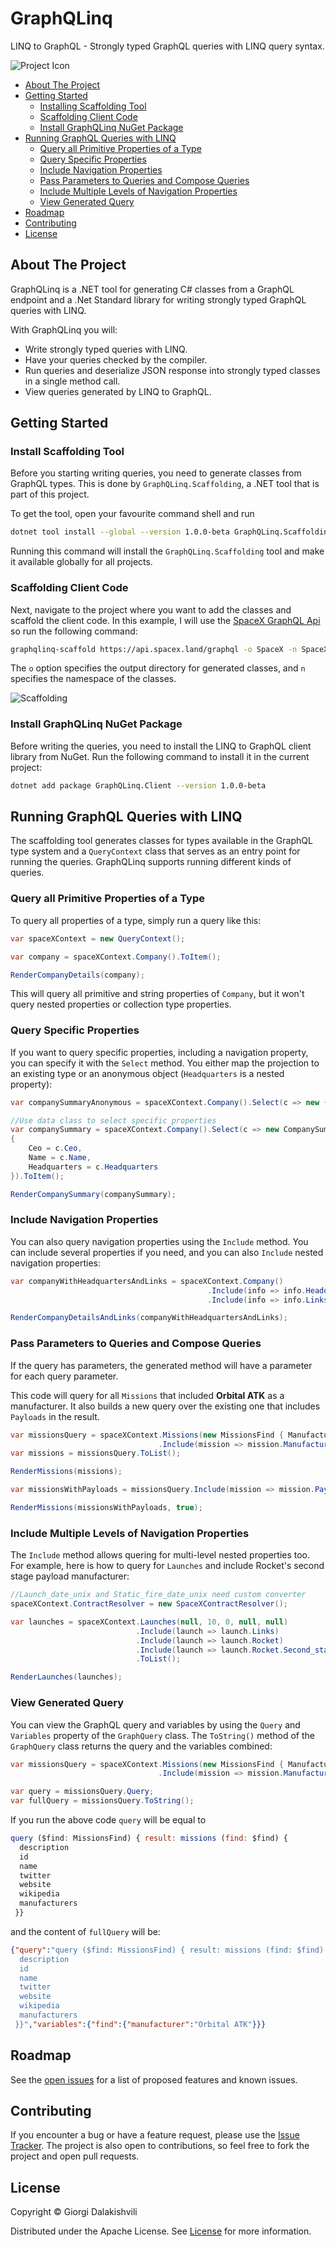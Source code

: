 # GraphQLinq

LINQ to GraphQL - Strongly typed GraphQL queries with LINQ query syntax.

![Project Icon](docs/Images/Icon.png "GraphQLinq Project Icon")

- [About The Project](#about-the-project)
- [Getting Started](#getting-started)
  - [Installing Scaffolding Tool](#installing-scaffolding-tool)
  - [Scaffolding Client Code](#scaffolding-client-code)
  - [Install GraphQLinq NuGet Package](#install-graphqlinq-nuget-package)
- [Running GraphQL Queries with LINQ](#running-graphql-queries-with-linq)
  - [Query all Primitive Properties of a Type](#query-all-primitive-properties-of-a-type)
  - [Query Specific Properties](#query-specific-properties)
  - [Include Navigation Properties](#include-navigation-properties)
  - [Pass Parameters to Queries and Compose Queries](#pass-parameters-to-queries-and-compose-queries)
  - [Include Multiple Levels of Navigation Properties](#include-multiple-levels-of-navigation-properties)
  - [View Generated Query](#view-generated-query)
- [Roadmap](#roadmap)
- [Contributing](#contributing)
- [License](#license)

## About The Project

GraphQLinq is a .NET tool for generating C# classes from a GraphQL endpoint and a .Net Standard library for writing strongly typed GraphQL queries with LINQ.

With GraphQLinq you will:

- Write strongly typed queries with LINQ.
- Have your queries checked by the compiler.
- Run queries and deserialize JSON response into strongly typed classes in a single method call.
- View queries generated by LINQ to GraphQL.

## Getting Started

### Install Scaffolding Tool

Before you starting writing queries, you need to generate classes from GraphQL types. This is done by `GraphQLinq.Scaffolding`, a .NET tool that is part of this project.

To get the tool, open your favourite command shell and run

```sh
dotnet tool install --global --version 1.0.0-beta GraphQLinq.Scaffolding
```

Running this command will install the `GraphQLinq.Scaffolding` tool and make it available globally for all projects.

### Scaffolding Client Code

Next, navigate to the project where you want to add the classes and scaffold the client code. In this example, I will use the [SpaceX GraphQL Api](https://api.spacex.land/graphql) so run the following command:

```sh
graphqlinq-scaffold https://api.spacex.land/graphql -o SpaceX -n SpaceX
```

The `o` option specifies the output directory for generated classes, and `n` specifies the namespace of the classes.

![Scaffolding](docs/Images/Scaffolding.gif "Scaffolding GraphQL Client")

### Install GraphQLinq NuGet Package

Before writing the queries, you need to install the LINQ to GraphQL client library from NuGet. Run the following command to install it in the current project:

```sh
dotnet add package GraphQLinq.Client --version 1.0.0-beta
```

## Running GraphQL Queries with LINQ

The scaffolding tool generates classes for types available in the GraphQL type system and a `QueryContext` class that serves as an entry point for running the queries. GraphQLinq supports running different kinds of queries.

### Query all Primitive Properties of a Type

To query all properties of a type, simply run a query like this:

```cs
var spaceXContext = new QueryContext();

var company = spaceXContext.Company().ToItem();

RenderCompanyDetails(company);
```

This will query all primitive and string properties of `Company`, but it won't query nested properties or collection type properties.

### Query Specific Properties

If you want to query specific properties, including a navigation property, you can specify it with the `Select` method. You either map the projection to an existing type or an anonymous object (`Headquarters` is a nested property):

```cs
var companySummaryAnonymous = spaceXContext.Company().Select(c => new { c.Ceo, c.Name, c.Headquarters }).ToItem();

//Use data class to select specific properties
var companySummary = spaceXContext.Company().Select(c => new CompanySummary
{
    Ceo = c.Ceo,
    Name = c.Name,
    Headquarters = c.Headquarters
}).ToItem();

RenderCompanySummary(companySummary);
```

### Include Navigation Properties

You can also query navigation properties using the `Include` method. You can include several properties if you need, and you can also `Include` nested navigation properties:

```cs
var companyWithHeadquartersAndLinks = spaceXContext.Company()
                                            .Include(info => info.Headquarters)
                                            .Include(info => info.Links).ToItem();

RenderCompanyDetailsAndLinks(companyWithHeadquartersAndLinks);
```

### Pass Parameters to Queries and Compose Queries

If the query has parameters, the generated method will have a parameter for each query parameter.

This code will query for all `Missions` that included **Orbital ATK** as a manufacturer. It also builds a new query over the existing one that
includes `Payloads` in the result.

```cs
var missionsQuery = spaceXContext.Missions(new MissionsFind { Manufacturer = "Orbital ATK" }, null, null)
                                 .Include(mission => mission.Manufacturers);
var missions = missionsQuery.ToList();

RenderMissions(missions);

var missionsWithPayloads = missionsQuery.Include(mission => mission.Payloads).ToList();

RenderMissions(missionsWithPayloads, true);
```

### Include Multiple Levels of Navigation Properties

The `Include` method allows quering for multi-level nested properties too. For example, here is how to query for `Launches` and include Rocket's second stage payload manufacturer:

```cs
//Launch_date_unix and Static_fire_date_unix need custom converter
spaceXContext.ContractResolver = new SpaceXContractResolver();

var launches = spaceXContext.Launches(null, 10, 0, null, null)
                            .Include(launch => launch.Links)
                            .Include(launch => launch.Rocket)
                            .Include(launch => launch.Rocket.Second_stage.Payloads.Select(payload => payload.Manufacturer))
                            .ToList();

RenderLaunches(launches);
```

### View Generated Query

You can view the GraphQL query and variables by using the `Query` and `Variables` property of the `GraphQuery` class. The `ToString()` method of the `GraphQuery` class returns the query and the variables combined:

```cs
var missionsQuery = spaceXContext.Missions(new MissionsFind { Manufacturer = "Orbital ATK" }, null, null)
                                 .Include(mission => mission.Manufacturers);

var query = missionsQuery.Query;
var fullQuery = missionsQuery.ToString();
```

If you run the above code `query` will be equal to

```js
query ($find: MissionsFind) { result: missions (find: $find) { 
  description
  id
  name
  twitter
  website
  wikipedia
  manufacturers
 }}
```

and the content of `fullQuery` will be:

```json
{"query":"query ($find: MissionsFind) { result: missions (find: $find) { 
  description
  id
  name
  twitter
  website
  wikipedia
  manufacturers
 }}","variables":{"find":{"manufacturer":"Orbital ATK"}}}
```

## Roadmap

See the [open issues](https://github.com/Giorgi/GraphQLinq/issues) for a list of proposed features and known issues.

## Contributing

If you encounter a bug or have a feature request, please use the [Issue Tracker](https://github.com/Giorgi/GraphQLinq/issues/new). The project is also open to contributions, so feel free to fork the project and open pull requests.

## License

Copyright © Giorgi Dalakishvili

Distributed under the Apache License. See [License](License.md) for more information.
